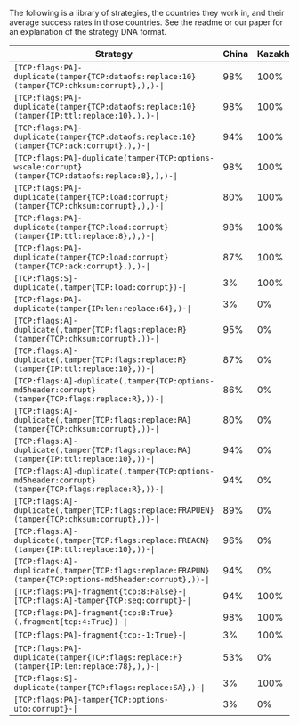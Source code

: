 The following is a library of strategies, the countries they work in, and their average success rates in those countries. See the readme or our paper for an explanation of the strategy DNA format.  


| Strategy 	| China 	| Kazakhstan 	| India 	|
|------------------------------------------------------------------------------------------------------	|-------	|------------	|-------	|
| `[TCP:flags:PA]-duplicate(tamper{TCP:dataofs:replace:10}(tamper{TCP:chksum:corrupt},),)-\|` 	| 98% 	| 100% 	| 0% 	|
| `[TCP:flags:PA]-duplicate(tamper{TCP:dataofs:replace:10}(tamper{IP:ttl:replace:10},),)-\|` 	| 98% 	| 100% 	| 0% 	|
| `[TCP:flags:PA]-duplicate(tamper{TCP:dataofs:replace:10}(tamper{TCP:ack:corrupt},),)-\|` 	| 94% 	| 100% 	| 0% 	|
| `[TCP:flags:PA]-duplicate(tamper{TCP:options-wscale:corrupt}(tamper{TCP:dataofs:replace:8},),)-\|` 	| 98% 	| 100% 	| 0% 	|
| `[TCP:flags:PA]-duplicate(tamper{TCP:load:corrupt}(tamper{TCP:chksum:corrupt},),)-\|` 	| 80% 	| 100% 	| 0% 	|
| `[TCP:flags:PA]-duplicate(tamper{TCP:load:corrupt}(tamper{IP:ttl:replace:8},),)-\|` 	| 98% 	| 100% 	| 0% 	|
| `[TCP:flags:PA]-duplicate(tamper{TCP:load:corrupt}(tamper{TCP:ack:corrupt},),)-\|` 	| 87% 	| 100% 	| 0% 	|
| `[TCP:flags:S]-duplicate(,tamper{TCP:load:corrupt})-\|` 	| 3% 	| 100% 	| 0% 	|
| `[TCP:flags:PA]-duplicate(tamper{IP:len:replace:64},)-\|` 	| 3% 	| 0% 	| 100% 	|
| `[TCP:flags:A]-duplicate(,tamper{TCP:flags:replace:R}(tamper{TCP:chksum:corrupt},))-\|` 	| 95% 	| 0% 	| 0% 	|
| `[TCP:flags:A]-duplicate(,tamper{TCP:flags:replace:R}(tamper{IP:ttl:replace:10},))-\|` 	| 87% 	| 0% 	| 0% 	|
| `[TCP:flags:A]-duplicate(,tamper{TCP:options-md5header:corrupt}(tamper{TCP:flags:replace:R},))-\|` 	| 86% 	| 0% 	| 0% 	|
| `[TCP:flags:A]-duplicate(,tamper{TCP:flags:replace:RA}(tamper{TCP:chksum:corrupt},))-\|` 	| 80% 	| 0% 	| 0% 	|
| `[TCP:flags:A]-duplicate(,tamper{TCP:flags:replace:RA}(tamper{IP:ttl:replace:10},))-\|` 	| 94% 	| 0% 	| 0% 	|
| `[TCP:flags:A]-duplicate(,tamper{TCP:options-md5header:corrupt}(tamper{TCP:flags:replace:R},))-\|` 	| 94% 	| 0% 	| 0% 	|
| `[TCP:flags:A]-duplicate(,tamper{TCP:flags:replace:FRAPUEN}(tamper{TCP:chksum:corrupt},))-\|` 	| 89% 	| 0% 	| 0% 	|
| `[TCP:flags:A]-duplicate(,tamper{TCP:flags:replace:FREACN}(tamper{IP:ttl:replace:10},))-\|` 	| 96% 	| 0% 	| 0% 	|
| `[TCP:flags:A]-duplicate(,tamper{TCP:flags:replace:FRAPUN}(tamper{TCP:options-md5header:corrupt},))-\|` 	| 94% 	| 0% 	| 0% 	|
| `[TCP:flags:PA]-fragment{tcp:8:False}-\| [TCP:flags:A]-tamper{TCP:seq:corrupt}-\|` 	| 94% 	| 100% 	| 100% 	|
| `[TCP:flags:PA]-fragment{tcp:8:True}(,fragment{tcp:4:True})-\|` 	| 98% 	| 100% 	| 100% 	|
| `[TCP:flags:PA]-fragment{tcp:-1:True}-\| `	| 3% 	| 100% 	| 100% 	|
| `[TCP:flags:PA]-duplicate(tamper{TCP:flags:replace:F}(tamper{IP:len:replace:78},),)-\| `	| 53% 	| 0% 	| 100% 	|
| `[TCP:flags:S]-duplicate(tamper{TCP:flags:replace:SA},)-\|` 	| 3% 	| 100% 	| 0% 	|
| `[TCP:flags:PA]-tamper{TCP:options-uto:corrupt}-\| `	| 3% 	| 0% 	| 100% 	|
